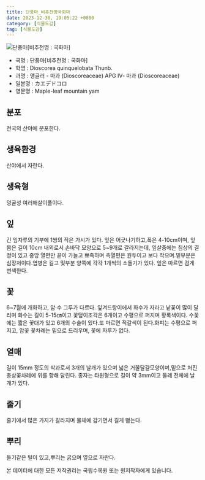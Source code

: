```yaml
---
title: 단풍마_비추천명국화마
date: 2023-12-30, 19:05:22 +0800
category: [식물도감]
tag: [식물도감]
---
```




![단풍마[비추천명 : 국화마]](http://www.nature.go.kr/fileUpload/plants/basic/Dioscoreaceae/Dioscorea/6182/1_th2.JPG)
- 국명 : 단풍마[비추천명 : 국화마]
- 학명 : Dioscorea quinquelobata Thunb.
- 과명 : 앵글러 - 마과 (Dioscoreaceae) APG Ⅳ- 마과 (Dioscoreaceae)
- 일본명 : カエデドコロ
- 영문명 : Maple-leaf mountain yam


## 분포
전국의 산야에 분포한다.
## 생육환경
산야에서 자란다.
## 생육형
덩굴성 여러해살이풀이다.
## 잎
긴 잎자루의 기부에 1쌍의 작은 가시가 있다. 잎은 어긋나기하고,폭은 4-10cm이며, 잎몸은 길이 10cm 내외로서 손바닥 모양으로 5~9개로 갈라지는데, 잎살중에는 침상의 결정이 있고 중앙 열편만 끝이 가늘고 뾰족하며 측열편은 원두이고 보다 작으며.밑부분은 심장저이다.엽병은 길고 및부분 양쪽에 각각 1개씩의 소돌기가 있다.  잎은 마르면 검게 변색한다.
## 꽃
6~7월에 개화하고, 암·수 그루가 다르다. 잎겨드랑이에서 화수가 자라고 낱꽃이 많이 달리며 화수는 길이 5-15㎝이고 꽃덮이조각은 6개이고 수평으로 퍼지며 황록색이다. 수꽃에는 짧은 꽃대가 있고 6개의 수술이 있다.또 마르면 적갈색이 된다.화피는 수평으로 퍼지고,  암꽃 꽃차례는 밑으로 드리우며, 꽃에 자루가 없다.
## 열매
길이 15mm 정도의 삭과로서 3개의 날개가 있으며 넓은 거꿀달걀모양이며,밑으로 처진 총상꽃차례에 위를 향해 달린다.  종자는 타원형으로 길이 약 3mm이고 둘레 전체에 날개가 있다.
## 줄기
줄기에서 많은 가지가 갈라지며 물체에 감기면서 길게 뻗는다.
## 뿌리
돌기같은 털이 있고,뿌리는 굵으며 옆으로 자란다.






본 데이터에 대한 모든 저작권리는 국립수목원 또는 원저작자에게 있습니다.
